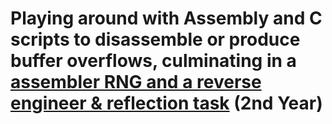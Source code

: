 # Playing around with Assembly and C scripts to disassemble or produce buffer overflows, culminating in a [assembler RNG and a reverse engineer & reflection task](FinalSubmission/) (2nd Year)
